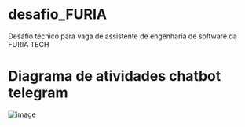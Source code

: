 # desafio_FURIA
Desafio técnico para vaga de assistente de engenharia de software da FURIA TECH

# Diagrama de atividades chatbot telegram
![image](https://github.com/user-attachments/assets/7ced284d-4ee1-4a3c-a22b-8b1c7f2b55cb)

